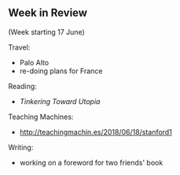 ## Week in Review

(Week starting 17 June)

Travel:
* Palo Alto
* re-doing plans for France

Reading:
* *Tinkering Toward Utopia*

Teaching Machines:
* http://teachingmachin.es/2018/06/18/stanford1

Writing:
* working on a foreword for two friends' book

